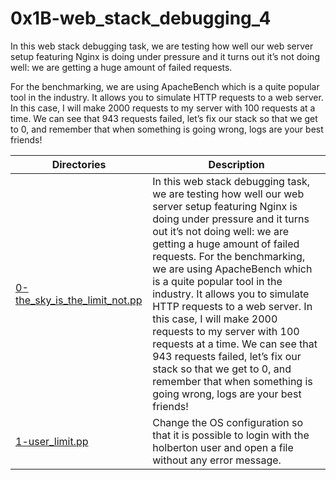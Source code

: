 # 0x1B-web_stack_debugging_4

In this web stack debugging task, we are testing how well our web server setup featuring Nginx is doing under pressure and it turns out it’s not doing well: we are getting a huge amount of failed requests.

For the benchmarking, we are using ApacheBench which is a quite popular tool in the industry. It allows you to simulate HTTP requests to a web server. In this case, I will make 2000 requests to my server with 100 requests at a time. We can see that 943 requests failed, let’s fix our stack so that we get to 0, and remember that when something is going wrong, logs are your best friends!

Directories | Description
----------- | -----------
[0-the_sky_is_the_limit_not.pp](./0-the_sky_is_the_limit_not.pp) | In this web stack debugging task, we are testing how well our web server setup featuring Nginx is doing under pressure and it turns out it’s not doing well: we are getting a huge amount of failed requests. For the benchmarking, we are using ApacheBench which is a quite popular tool in the industry. It allows you to simulate HTTP requests to a web server. In this case, I will make 2000 requests to my server with 100 requests at a time. We can see that 943 requests failed, let’s fix our stack so that we get to 0, and remember that when something is going wrong, logs are your best friends!
[1-user_limit.pp](./1-user_limit.pp) | Change the OS configuration so that it is possible to login with the holberton user and open a file without any error message.
